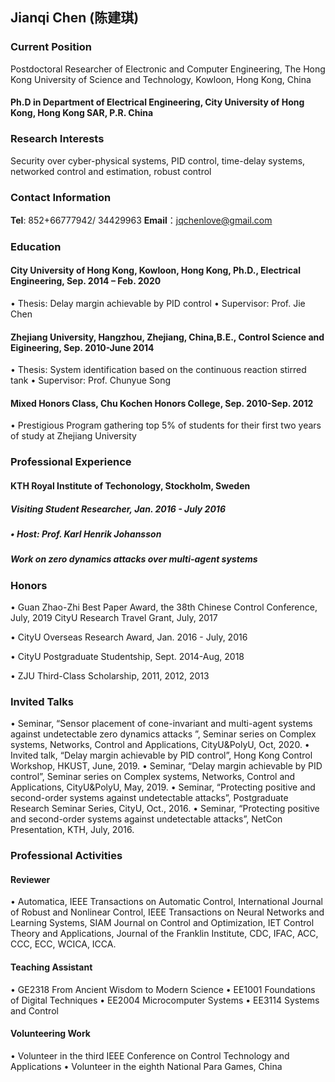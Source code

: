 
##  Jianqi Chen (陈建琪)

###  Current Position
Postdoctoral Researcher of Electronic and Computer Engineering, The Hong Kong University of Science and Technology, Kowloon, Hong Kong,  China 

#### Ph.D in Department of Electrical Engineering, City University of Hong Kong, Hong Kong SAR, P.R. China

### Research Interests
 Security over cyber-physical systems, PID control, time-delay systems, networked control and estimation, robust control

### Contact Information
**Tel**: 852+66777942/ 34429963
 **Email**：jqchenlove@gmail.com

### Education
#### City University of Hong Kong, Kowloon, Hong Kong, Ph.D., Electrical Engineering, Sep. 2014 – Feb. 2020
  • Thesis: Delay margin achievable by PID control
 • Supervisor: Prof. Jie Chen
#### Zhejiang University, Hangzhou, Zhejiang, China,B.E., Control Science and Eigineering, Sep. 2010-June 2014
 • Thesis: System identification based on the continuous reaction stirred tank
 • Supervisor: Prof. Chunyue Song
#### Mixed Honors Class, Chu Kochen Honors College, Sep. 2010-Sep. 2012
 • Prestigious Program gathering top 5% of students for their first two years of study at Zhejiang University

### Professional Experience
#### KTH Royal Institute of Techonology, Stockholm, Sweden
##### Visiting Student Researcher, Jan. 2016 - July 2016
##### • Host: Prof. Karl Henrik Johansson
##### Work on zero dynamics attacks over multi-agent systems

### Honors
• Guan Zhao-Zhi Best Paper Award, the 38th Chinese Control Conference, July, 2019 CityU Research Travel Grant, July, 2017

• CityU Overseas Research Award, Jan. 2016 - July, 2016

• CityU Postgraduate Studentship, Sept. 2014-Aug, 2018

• ZJU Third-Class Scholarship, 2011, 2012, 2013


### Invited Talks
• Seminar, “Sensor placement of cone-invariant and multi-agent systems against undetectable zero dynamics attacks ”, Seminar series on Complex systems, Networks, Control and Applications, CityU&PolyU, Oct, 2020.
• Invited talk, “Delay margin achievable by PID control”, Hong Kong Control Workshop, HKUST, June, 2019.
• Seminar, “Delay margin achievable by PID control”, Seminar series on Complex systems, Networks, Control and Applications, CityU&PolyU, May, 2019.
• Seminar, “Protecting positive and second-order systems against undetectable attacks”, Postgraduate Research Seminar Series, CityU, Oct., 2016.
• Seminar, “Protecting positive and second-order systems against undetectable attacks”, NetCon Presentation, KTH, July, 2016.

### Professional Activities
#### Reviewer
• Automatica, IEEE Transactions on Automatic Control, International Journal of Robust and Nonlinear Control, IEEE Transactions on Neural Networks and Learning Systems, SIAM Journal on Control and Optimization, IET Control Theory and Applications, Journal of the Franklin Institute, CDC, IFAC, ACC, CCC, ECC, WCICA, ICCA.
#### Teaching Assistant
• GE2318 From Ancient Wisdom to Modern Science • EE1001 Foundations of Digital Techniques
• EE2004 Microcomputer Systems
• EE3114 Systems and Control
#### Volunteering Work
• Volunteer in the third IEEE Conference on Control Technology and Applications
• Volunteer in the eighth National Para Games, China


